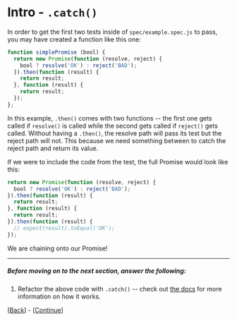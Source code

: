 # Intro - `.catch()`

In order to get the first two tests inside of `spec/example.spec.js` to pass, you may have created a function like this one:

```javascript
function simplePromise (bool) {
  return new Promise(function (resolve, reject) {
    bool ? resolve('OK') : reject('BAD');
  }).then(function (result) {
    return result;
  }, function (result) {
    return result;
  });
};
```

In this example, `.then()` comes with two functions -- the first one gets called if `resolve()` is called while the second gets called if `reject()` gets called. Without having a `.then()`, the resolve path will pass its test but the reject path will not. This because we need something between to catch the reject path and return its value.

If we were to include the code from the test, the full Promise would look like this:

```javascript
return new Promise(function (resolve, reject) {
  bool ? resolve('OK') : reject('BAD');
}).then(function (result) {
  return result;
}, function (result) {
  return result;
}).then(function (result) {
  // expect(result).toEqual('OK');
});
```

We are chaining onto our Promise!

* * *

##### Before moving on to the next section, answer the following:

1. Refactor the above code with `.catch()` -- check out [the docs](https://developer.mozilla.org/en-US/docs/Web/JavaScript/Reference/Global_Objects/Promise/catch) for more information on how it works.

[[Back](step-1.md)] - [[Continue](step-3.md)]